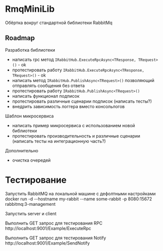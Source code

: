 # RmqMiniLib

Обёртка вокруг стандартной библиотеки RabbitMq

## Roadmap

Разработка библиотеки
- написать rpc метод `IRabbitHub.ExecuteRpcAsync<TResponse, TRequest>()` - ok
- протестировать работу `IRabbitHub.ExecuteRpcAsync<TResponse, TRequest>()` - ok
- написать метод `IRabbitHub.PublishAsync<TRequest>()` позволяющий отправлять сообщения без ответа 
- протестировать работу `IRabbitHub.PublishAsync<TRequest>()`
- написать функционал подписок
- протестировать различные сценарии подписок (написать тесты?)
- внедрить зависимость логгера вместо консольлогов

Шаблон микросервиса
- написать пример микросервиса с использованием новой библиотеки
- протестировать производительность и различные сценарии (написать тесты на интеграционную часть?)

Дополнительно
- очистка очередей

# Тестирование

Запустить RabbitMQ на локальной машине с дефолтными настройками
docker run -d --hostname my-rabbit --name some-rabbit -p 8080:15672 rabbitmq:3-management

Запустить server и client

Выполнить GET запрос для тестирования RPC
http://localhost:9001/Example/ExecuteRpc

Выполнить GET запрос для тестирования Notify
http://localhost:9001/Example/SendNotify
